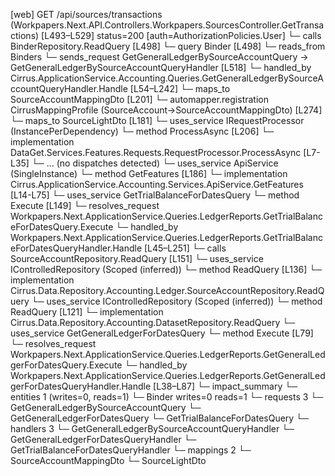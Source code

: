 [web] GET /api/sources/transactions  (Workpapers.Next.API.Controllers.Workpapers.SourcesController.GetTransactions)  [L493–L529] status=200 [auth=AuthorizationPolicies.User]
  └─ calls BinderRepository.ReadQuery [L498]
  └─ query Binder [L498]
    └─ reads_from Binders
  └─ sends_request GetGeneralLedgerBySourceAccountQuery -> GetGeneralLedgerBySourceAccountQueryHandler [L518]
    └─ handled_by Cirrus.ApplicationService.Accounting.Queries.GetGeneralLedgerBySourceAccountQueryHandler.Handle [L54–L242]
      └─ maps_to SourceAccountMappingDto [L201]
        └─ automapper.registration CirrusMappingProfile (SourceAccount->SourceAccountMappingDto) [L274]
      └─ maps_to SourceLightDto [L181]
      └─ uses_service IRequestProcessor (InstancePerDependency)
        └─ method ProcessAsync [L206]
          └─ implementation DataGet.Services.Features.Requests.RequestProcessor.ProcessAsync [L7-L35]
            └─ ... (no dispatches detected)
      └─ uses_service ApiService (SingleInstance)
        └─ method GetFeatures [L186]
          └─ implementation Cirrus.ApplicationService.Accounting.Services.ApiService.GetFeatures [L14-L75]
      └─ uses_service GetTrialBalanceForDatesQuery
        └─ method Execute [L149]
          └─ resolves_request Workpapers.Next.ApplicationService.Queries.LedgerReports.GetTrialBalanceForDatesQuery.Execute
            └─ handled_by Workpapers.Next.ApplicationService.Queries.LedgerReports.GetTrialBalanceForDatesQueryHandler.Handle [L45–L251]
              └─ calls SourceAccountRepository.ReadQuery [L151]
      └─ uses_service IControlledRepository<SourceAccount> (Scoped (inferred))
        └─ method ReadQuery [L136]
          └─ implementation Cirrus.Data.Repository.Accounting.Ledger.SourceAccountRepository.ReadQuery
      └─ uses_service IControlledRepository<Dataset> (Scoped (inferred))
        └─ method ReadQuery [L121]
          └─ implementation Cirrus.Data.Repository.Accounting.DatasetRepository.ReadQuery
      └─ uses_service GetGeneralLedgerForDatesQuery
        └─ method Execute [L79]
          └─ resolves_request Workpapers.Next.ApplicationService.Queries.LedgerReports.GetGeneralLedgerForDatesQuery.Execute
            └─ handled_by Workpapers.Next.ApplicationService.Queries.LedgerReports.GetGeneralLedgerForDatesQueryHandler.Handle [L38–L87]
  └─ impact_summary
    └─ entities 1 (writes=0, reads=1)
      └─ Binder writes=0 reads=1
    └─ requests 3
      └─ GetGeneralLedgerBySourceAccountQuery
      └─ GetGeneralLedgerForDatesQuery
      └─ GetTrialBalanceForDatesQuery
    └─ handlers 3
      └─ GetGeneralLedgerBySourceAccountQueryHandler
      └─ GetGeneralLedgerForDatesQueryHandler
      └─ GetTrialBalanceForDatesQueryHandler
    └─ mappings 2
      └─ SourceAccountMappingDto
      └─ SourceLightDto

